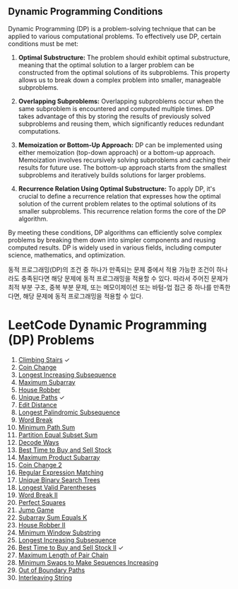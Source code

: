 ## Dynamic Programming Conditions

Dynamic Programming (DP) is a problem-solving technique that can be applied to various computational problems. To effectively use DP, certain conditions must be met:

1. **Optimal Substructure:** The problem should exhibit optimal substructure, meaning that the optimal solution to a larger problem can be constructed from the optimal solutions of its subproblems. This property allows us to break down a complex problem into smaller, manageable subproblems.

2. **Overlapping Subproblems:** Overlapping subproblems occur when the same subproblem is encountered and computed multiple times. DP takes advantage of this by storing the results of previously solved subproblems and reusing them, which significantly reduces redundant computations.

3. **Memoization or Bottom-Up Approach:** DP can be implemented using either memoization (top-down approach) or a bottom-up approach. Memoization involves recursively solving subproblems and caching their results for future use. The bottom-up approach starts from the smallest subproblems and iteratively builds solutions for larger problems.

4. **Recurrence Relation Using Optimal Substructure:** To apply DP, it's crucial to define a recurrence relation that expresses how the optimal solution of the current problem relates to the optimal solutions of its smaller subproblems. This recurrence relation forms the core of the DP algorithm.

By meeting these conditions, DP algorithms can efficiently solve complex problems by breaking them down into simpler components and reusing computed results. DP is widely used in various fields, including computer science, mathematics, and optimization.

동적 프로그래밍(DP)의 조건 중 하나가 만족되는 문제 중에서 적용 가능한 조건이 하나라도 충족된다면 해당 문제에 동적 프로그래밍을 적용할 수 있다.
따라서 주어진 문제가 최적 부분 구조, 중복 부분 문제, 또는 메모이제이션 또는 바텀-업 접근 중 하나를 만족한다면, 해당 문제에 동적 프로그래밍을 적용할 수 있다.

# LeetCode Dynamic Programming (DP) Problems

1. [Climbing Stairs](https://leetcode.com/problems/climbing-stairs/) ✓
2. [Coin Change](https://leetcode.com/problems/coin-change/)
3. [Longest Increasing Subsequence](https://leetcode.com/problems/longest-increasing-subsequence/)
4. [Maximum Subarray](https://leetcode.com/problems/maximum-subarray/)
5. [House Robber](https://leetcode.com/problems/house-robber/)
6. [Unique Paths](https://leetcode.com/problems/unique-paths/) ✓
7. [Edit Distance](https://leetcode.com/problems/edit-distance/)
8. [Longest Palindromic Subsequence](https://leetcode.com/problems/longest-palindromic-subsequence/)
9. [Word Break](https://leetcode.com/problems/word-break/)
10. [Minimum Path Sum](https://leetcode.com/problems/minimum-path-sum/)
11. [Partition Equal Subset Sum](https://leetcode.com/problems/partition-equal-subset-sum/)
12. [Decode Ways](https://leetcode.com/problems/decode-ways/)
13. [Best Time to Buy and Sell Stock](https://leetcode.com/problems/best-time-to-buy-and-sell-stock/)
14. [Maximum Product Subarray](https://leetcode.com/problems/maximum-product-subarray/)
15. [Coin Change 2](https://leetcode.com/problems/coin-change-2/)
16. [Regular Expression Matching](https://leetcode.com/problems/regular-expression-matching/)
17. [Unique Binary Search Trees](https://leetcode.com/problems/unique-binary-search-trees/)
18. [Longest Valid Parentheses](https://leetcode.com/problems/longest-valid-parentheses/)
19. [Word Break II](https://leetcode.com/problems/word-break-ii/)
20. [Perfect Squares](https://leetcode.com/problems/perfect-squares/)
21. [Jump Game](https://leetcode.com/problems/jump-game/)
22. [Subarray Sum Equals K](https://leetcode.com/problems/subarray-sum-equals-k/)
23. [House Robber II](https://leetcode.com/problems/house-robber-ii/)
24. [Minimum Window Substring](https://leetcode.com/problems/minimum-window-substring/)
25. [Longest Increasing Subsequence](https://leetcode.com/problems/longest-increasing-subsequence/)
26. [Best Time to Buy and Sell Stock II](https://leetcode.com/problems/best-time-to-buy-and-sell-stock-ii/) ✓
27. [Maximum Length of Pair Chain](https://leetcode.com/problems/maximum-length-of-pair-chain/)
28. [Minimum Swaps to Make Sequences Increasing](https://leetcode.com/problems/minimum-swaps-to-make-sequences-increasing/)
29. [Out of Boundary Paths](https://leetcode.com/problems/out-of-boundary-paths/)
30. [Interleaving String](https://leetcode.com/problems/interleaving-string/)
